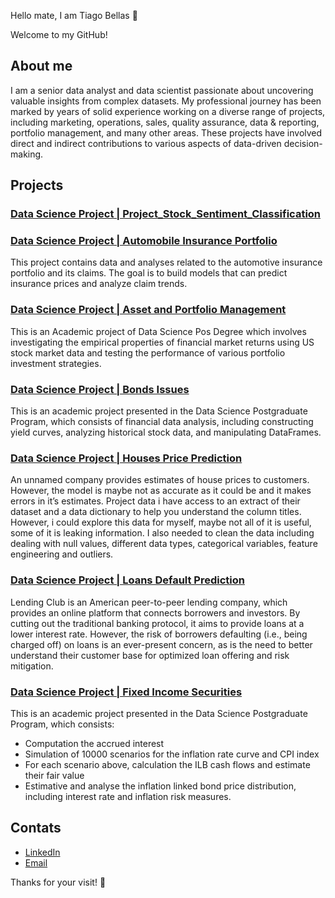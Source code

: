 Hello mate, I am Tiago Bellas 👋

Welcome to my GitHub!

## About me

I am a senior data analyst and data scientist passionate about uncovering valuable insights from complex datasets. My professional journey has been marked by years of solid experience working on a diverse range of projects, including marketing, operations, sales, quality assurance, data & reporting, portfolio management, and many other areas. These projects have involved direct and indirect contributions to various aspects of data-driven decision-making.

## Projects

### [Data Science Project | Project_Stock_Sentiment_Classification](https://github.com/TiagoBellas/Data_Science_Project_Stock_Sentiment_Classification)



### [Data Science Project | Automobile Insurance Portfolio](https://github.com/TiagoBellas/Insurance-Price-Predict)
This project contains data and analyses related to the automotive insurance portfolio and its claims. The goal is to build models that can predict insurance prices and analyze claim trends.



### [Data Science Project | Asset and Portfolio Management](https://github.com/TiagoBellas/Computational_Finance_for_Asset_and_Portfolio_Management)
This is an Academic project of Data Science Pos Degree which involves investigating the empirical properties of financial market returns using US stock market data and testing the performance of various portfolio investment strategies.



### [Data Science Project | Bonds Issues](https://github.com/TiagoBellas/Computational_Finance_for_Bonds_Issues)
This is an academic project presented in the Data Science Postgraduate Program, which consists of financial data analysis, including constructing yield curves, analyzing historical stock data, and manipulating DataFrames.



### [Data Science Project | Houses Price Prediction](https://github.com/TiagoBellas/Data_Science_Project_Houses_Price_Prediction)
An unnamed company provides estimates of house prices to customers. However, the model is maybe not as accurate as it could be and it makes errors in it’s estimates. Project data i have access to an extract of their dataset and a data dictionary to help you understand the column titles. However, i could explore this data for myself, maybe not all of it is useful, some of it is leaking information. I also needed to clean the data including dealing with null values, different data types, categorical variables, feature engineering and outliers.



### [Data Science Project | Loans Default Prediction](https://github.com/TiagoBellas/Data_Science_Project_Loans_Default_Prediction)
Lending Club is an American peer-to-peer lending company, which provides an online platform that connects borrowers and investors. By cutting out the traditional banking protocol, it aims to provide loans at a lower interest rate. However, the risk of borrowers defaulting (i.e., being charged off) on loans is an ever-present concern, as is the need to better understand their customer base for optimized loan offering and risk mitigation.



### [Data Science Project | Fixed Income Securities](https://github.com/TiagoBellas/Data_Science_Project_for_Fixed_Income)
This is an academic project presented in the Data Science Postgraduate Program, which consists:
- Computation the accrued interest
- Simulation of 10000 scenarios for the inflation rate curve and CPI index
- For each scenario above, calculation the ILB cash flows and estimate their fair value
- Estimative and analyse the inflation linked bond price distribution, including interest rate and inflation risk measures.


## Contats

- [LinkedIn](https://www.linkedin.com/in/tiagobellas/)
- [Email](mailto:etrblund@gmail.com)

Thanks for your visit! 🚀

